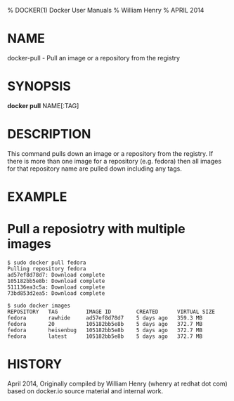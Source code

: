 % DOCKER(1) Docker User Manuals
% William Henry
% APRIL 2014
# NAME
docker-pull - Pull an image or a repository from the registry

# SYNOPSIS
**docker pull** NAME[:TAG]

# DESCRIPTION

This command pulls down an image or a repository from the registry. If
there is more than one image for a repository (e.g. fedora) then all
images for that repository name are pulled down including any tags.

# EXAMPLE

# Pull a reposiotry with multiple images

    $ sudo docker pull fedora
    Pulling repository fedora
    ad57ef8d78d7: Download complete
    105182bb5e8b: Download complete
    511136ea3c5a: Download complete
    73bd853d2ea5: Download complete

    $ sudo docker images
    REPOSITORY   TAG         IMAGE ID        CREATED      VIRTUAL SIZE
    fedora       rawhide     ad57ef8d78d7    5 days ago   359.3 MB
    fedora       20          105182bb5e8b    5 days ago   372.7 MB
    fedora       heisenbug   105182bb5e8b    5 days ago   372.7 MB
    fedora       latest      105182bb5e8b    5 days ago   372.7 MB

# HISTORY
April 2014, Originally compiled by William Henry (whenry at redhat dot com)
 based on docker.io source material and internal work.
